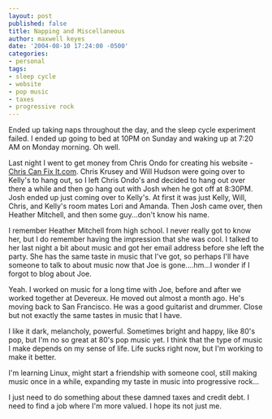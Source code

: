 ```yaml
---
layout: post
published: false
title: Napping and Miscellaneous
author: maxwell keyes
date: '2004-08-10 17:24:00 -0500'
categories:
- personal
tags:
- sleep cycle
- website
- pop music
- taxes
- progressive rock
---
```


Ended up taking naps throughout the day, and the sleep cycle experiment failed.
I ended up going to bed at 10PM on Sunday and waking up at 7:20 AM on Monday
morning. Oh well.

Last night I went to get money from Chris Ondo for creating his website - [Chris
Can Fix It.com](http://www.chriscanfixit.com/). Chris Krusey and Will Hudson
were going over to Kelly's to hang out, so I left Chris Ondo's and decided to
hang out over there a while and then go hang out with Josh when he got off at
8:30PM. Josh ended up just coming over to Kelly's. At first it was just Kelly,
Will, Chris, and Kelly's room mates Lori and Amanda. Then Josh came over, then
Heather Mitchell, and then some guy...don't know his name.

I remember Heather Mitchell from high school. I never really got to know her,
but I do remember having the impression that she was cool. I talked to her last
night a bit about music and got her email address before she left the party. She
has the same taste in music that I've got, so perhaps I'll have someone to talk
to about music now that Joe is gone....hm...I wonder if I forgot to blog about
Joe.

Yeah. I worked on music for a long time with Joe, before and after we worked
together at Devereux. He moved out almost a month ago. He's moving back to San
Francisco. He was a good guitarist and drummer. Close but not exactly the same
tastes in music that I have.

I like it dark, melancholy, powerful. Sometimes bright and happy, like 80's pop,
but I'm no so great at 80's pop music yet. I think that the type of music I make
depends on my sense of life. Life sucks right now, but I'm working to make it
better.

I'm learning Linux, might start a friendship with someone cool, still making
music once in a while, expanding my taste in music into progressive rock...

I just need to do something about these damned taxes and credit debt. I need to
find a job where I'm more valued. I hope its not just me.

